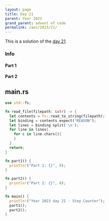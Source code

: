 ```yaml
---
layout: page
title: Day 21
parent: Year 2023
grand_parent: advent of code
permalink: /aoc/2023/21/
---
```


This is a solution of the [day 21](https://adventofcode.com/2023/day/21).

### Info

#### Part 1

#### Part 2


## main.rs

```rs
use std::fs;

fn read_file(filepath: &str) -> {
  let contents = fs::read_to_string(filepath);
  let binding = contents.expect("REASON");
  let lines = binding.split('\n');
  for line in lines{
    for c in line.chars(){
    }
  }
  return;
}

fn part1() {
  println!("Part 1: {}", 0);
}

fn part2() {
  println!("Part 2: {}", 0);
}

fn main() {
  println!("Year 2023 day 21 - Step Counter");
  part1();
  part2();
}
```
